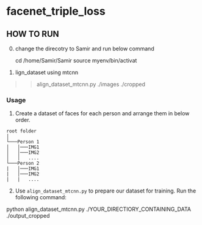 # facenet_triple_loss
HOW TO RUN
--------------------------------------------------
0. change the direcotry to Samir and run below command

     cd /home/Samir/Samir
     source myenv/bin/activat

1. lign_dataset using mtcnn
 >> align_dataset_mtcnn.py ./images ./cropped



### Usage
1. Create a dataset of faces for each person and arrange them in below order.
```
root folder 
│
└───Person 1
│   │───IMG1
│   │───IMG2
│   │   ....
└───Person 2
|   │───IMG1
|   │───IMG2
|   |   ....
```


2. Use `align_dataset_mtcnn.py` to prepare our dataset for training. Run the following command:

python align_dataset_mtcnn.py ./YOUR_DIRECTIORY_CONTAINING_DATA ./output_cropped
